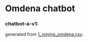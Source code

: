 # Omdena chatbot

### chatbot-a-v1:
generated from [1_joining_omdena.csv](https://github.com/nyhDatAIQC/omdena_chatbot/blob/main/data/1_joining_omdena.csv).
